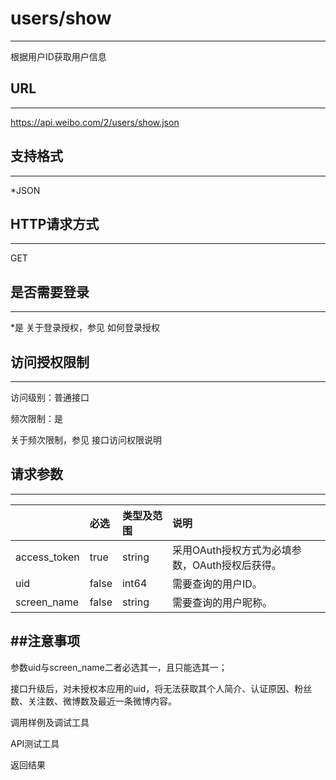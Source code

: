 # users/show
----
根据用户ID获取用户信息
## URL
----
https://api.weibo.com/2/users/show.json
## 支持格式
----
*JSON
## HTTP请求方式
----
GET
## 是否需要登录
----
*是
关于登录授权，参见 如何登录授权
## 访问授权限制
----
访问级别：普通接口

频次限制：是

关于频次限制，参见 接口访问权限说明

## 请求参数
----
|| 	必选	|类型及范围	|说明|
|:---|:--|:--|:--|
|access_token	|true|	string	|采用OAuth授权方式为必填参数，OAuth授权后获得。|
|uid	|false|	int64|	需要查询的用户ID。|
|screen_name	|false	|string|	需要查询的用户昵称。|

##注意事项
----
参数uid与screen_name二者必选其一，且只能选其一；

接口升级后，对未授权本应用的uid，将无法获取其个人简介、认证原因、粉丝数、关注数、微博数及最近一条微博内容。

调用样例及调试工具


API测试工具

返回结果